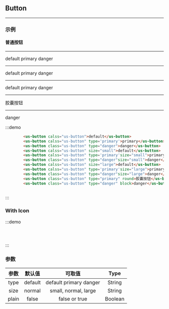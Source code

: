 ## Button 
---

### 示例
#### 普通按钮
---
<div class="demo-display">
  <div class="layout">
    <div class="container">
         <us-button calss="us-button">default</us-button>
        <us-button calss="us-button" type='primary'>primary</us-button>
        <us-button class="us-button" type="danger">danger</us-button>
        <hr/>
        <us-button calss="us-button" size="small">default</us-button>
        <us-button calss="us-button" type='primary'size="small">primary</us-button>
        <us-button class="us-button" type="danger"size="small">danger</us-button>
        <hr/>
        <us-button calss="us-button" size="large">default</us-button>
        <us-button calss="us-button" type='primary'size="large">primary</us-button>
        <us-button class="us-button" type="danger"size="large">danger</us-button>
        <hr/>
        <us-button class="us-button" type="primary" round>胶囊按钮</us-button>
        <hr/>
        <us-button class="us-button" type="danger" block>danger</us-button>
    </div>
  </div>
  <div class="code-display">

:::demo
```html
        <us-button calss="us-button">default</us-button>
        <us-button calss="us-button" type='primary'>primary</us-button>
        <us-button class="us-button" type="danger">danger</us-button>
        <us-button calss="us-button" size="small">default</us-button>
        <us-button calss="us-button" type='primary'size="small">primary</us-button>
        <us-button class="us-button" type="danger"size="small">danger</us-button>
        <us-button calss="us-button" size="large">default</us-button>
        <us-button calss="us-button" type='primary'size="large">primary</us-button>
        <us-button class="us-button" type="danger"size="large">danger</us-button>
        <us-button class="us-button" type="primary" round>胶囊按钮</us-button>
        <us-button class="us-button" type="danger" block>danger</us-button>
    
```
:::

  </div>
</div>

### With Icon
 
<div class="demo-display">
  <div class="layout">
    <div class="container">
    </div>
  </div>
  <div class="code-display">

:::demo
```html
   
    
```
:::

  </div>
</div>

### 参数
| 参数 | 默认值  | 可取值 | Type |
| :------: | :------: | :------: | :------: |
| type | default | default primary danger | String |
| size | normal | small, normal, large | String|
| plain | false | false or true |Boolean|